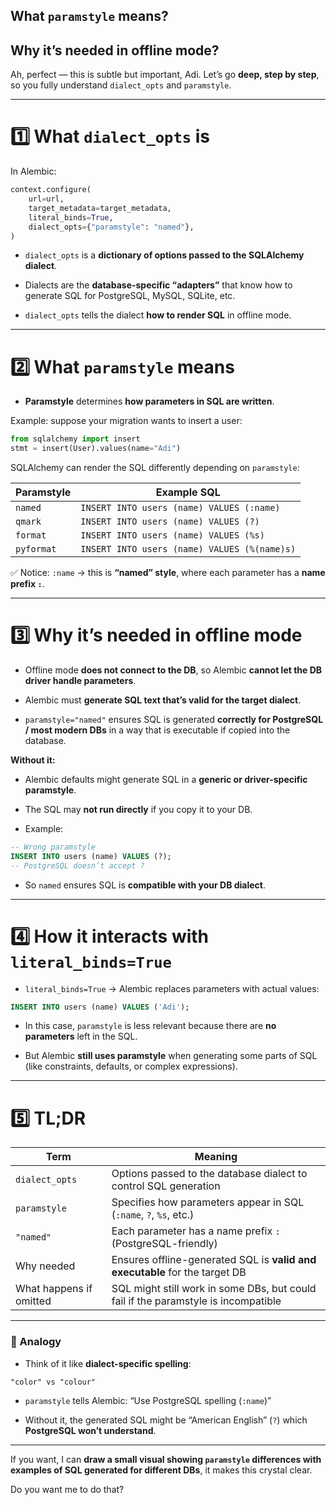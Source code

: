 ## What `paramstyle` means?
## Why it’s needed in offline mode?


Ah, perfect — this is subtle but important, Adi. Let’s go **deep, step by step**, so you fully understand `dialect_opts` and `paramstyle`.

---

# 1️⃣ What `dialect_opts` is

In Alembic:

```python
context.configure(
    url=url,
    target_metadata=target_metadata,
    literal_binds=True,
    dialect_opts={"paramstyle": "named"},
)
```

- `dialect_opts` is a **dictionary of options passed to the SQLAlchemy dialect**.
    
- Dialects are the **database-specific “adapters”** that know how to generate SQL for PostgreSQL, MySQL, SQLite, etc.
    
- `dialect_opts` tells the dialect **how to render SQL** in offline mode.
    

---

# 2️⃣ What `paramstyle` means

- **Paramstyle** determines **how parameters in SQL are written**.
    

Example: suppose your migration wants to insert a user:

```python
from sqlalchemy import insert
stmt = insert(User).values(name="Adi")
```

SQLAlchemy can render the SQL differently depending on `paramstyle`:

|Paramstyle|Example SQL|
|---|---|
|`named`|`INSERT INTO users (name) VALUES (:name)`|
|`qmark`|`INSERT INTO users (name) VALUES (?)`|
|`format`|`INSERT INTO users (name) VALUES (%s)`|
|`pyformat`|`INSERT INTO users (name) VALUES (%(name)s)`|

✅ Notice: `:name` → this is **“named” style**, where each parameter has a **name prefix `:`**.

---

# 3️⃣ Why it’s needed in offline mode

- Offline mode **does not connect to the DB**, so Alembic **cannot let the DB driver handle parameters**.
    
- Alembic must **generate SQL text that’s valid for the target dialect**.
    
- `paramstyle="named"` ensures SQL is generated **correctly for PostgreSQL / most modern DBs** in a way that is executable if copied into the database.
    

**Without it:**

- Alembic defaults might generate SQL in a **generic or driver-specific paramstyle**.
    
- The SQL may **not run directly** if you copy it to your DB.
    
- Example:
    

```sql
-- Wrong paramstyle
INSERT INTO users (name) VALUES (?);
-- PostgreSQL doesn’t accept ?
```

- So `named` ensures SQL is **compatible with your DB dialect**.
    

---

# 4️⃣ How it interacts with `literal_binds=True`

- `literal_binds=True` → Alembic replaces parameters with actual values:
    

```sql
INSERT INTO users (name) VALUES ('Adi');
```

- In this case, `paramstyle` is less relevant because there are **no parameters** left in the SQL.
    
- But Alembic **still uses paramstyle** when generating some parts of SQL (like constraints, defaults, or complex expressions).
    

---

# 5️⃣ TL;DR

|Term|Meaning|
|---|---|
|`dialect_opts`|Options passed to the database dialect to control SQL generation|
|`paramstyle`|Specifies how parameters appear in SQL (`:name`, `?`, `%s`, etc.)|
|`"named"`|Each parameter has a name prefix `:` (PostgreSQL-friendly)|
|Why needed|Ensures offline-generated SQL is **valid and executable** for the target DB|
|What happens if omitted|SQL might still work in some DBs, but could fail if the paramstyle is incompatible|

---

### 🔹 Analogy

- Think of it like **dialect-specific spelling**:
    

```text
"color" vs "colour"
```

- `paramstyle` tells Alembic: “Use PostgreSQL spelling (`:name`)”
    
- Without it, the generated SQL might be “American English” (`?`) which **PostgreSQL won’t understand**.
    

---

If you want, I can **draw a small visual showing `paramstyle` differences with examples of SQL generated for different DBs**, it makes this crystal clear.

Do you want me to do that?